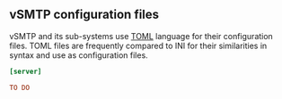 ## vSMTP configuration files

vSMTP and its sub-systems use [TOML] language for their configuration files. TOML files are frequently compared to INI for their similarities in syntax and use as configuration files.

[TOML]: https://github.com/toml-lang/toml

```toml
[server]

TO DO
```
